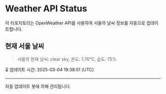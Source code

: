 
# Weather API Status

이 리포지토리는 OpenWeather API를 사용하여 서울의 날씨 정보를 자동으로 업데이트합니다.

## 현재 서울 날씨
> 서울의 현재 날씨: clear sky, 온도: 1.76°C, 습도: 75%

⏳ 업데이트 시간: 2025-03-04 19:38:51 (UTC)

---
자동 업데이트 봇에 의해 관리됩니다.
